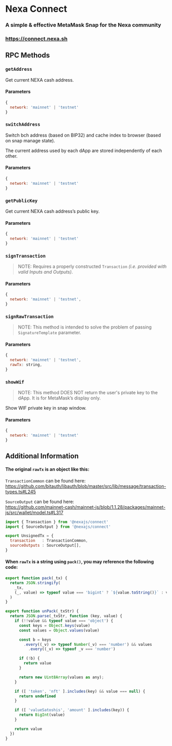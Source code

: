 # Nexa Connect

### A simple & effective MetaMask Snap for the Nexa community

### https://connect.nexa.sh



## RPC Methods

### `getAddress`

Get current NEXA cash address.

#### Parameters

```js
{
  network: 'mainnet' | 'testnet'
}
```

### `switchAddress`

Switch bch address (based on BIP32) and cache index to browser (based on snap manage state).

The current address used by each dApp are stored independently of each other.

#### Parameters

```js
{
  network: 'mainnet' | 'testnet'
}
```

### `getPublicKey`

Get current NEXA cash address’s public key.

#### Parameters

```js
{
  network: 'mainnet' | 'testnet'
}
```

### `signTransaction`
> NOTE: Requires a properly constructed `Transaction` _(i.e. provided with
>       valid Inputs and Outputs)_.

#### Parameters

```js
{
  network: 'mainnet' | 'testnet',
}
```

### `signRawTransaction`
> NOTE: This method is intended to solve the problem of passing `SignatureTemplate` parameter.

#### Parameters

```js
{
  network: 'mainnet' | 'testnet',
  rawTx: string,
}
```

### `showWif`
> NOTE: This method DOES NOT return the user's private key to the dApp.
>       It is for MetaMask’s display only.

Show WIF private key in snap window.

#### Parameters

```js
{
  network: 'mainnet' | 'testnet'
}
```


## Additional Information

#### The original `rawTx` is an object like this:

`TransactionCommon` can be found here:  
https://github.com/bitauth/libauth/blob/master/src/lib/message/transaction-types.ts#L245

`SourceOutput` can be found here:  
https://github.com/mainnet-cash/mainnet-js/blob/1.1.28/packages/mainnet-js/src/wallet/model.ts#L317
```js
import { Transaction } from '@nexajs/connect'
import { SourceOutput } from '@nexajs/connect'

export UnsignedTx = {
  transaction   : TransactionCommon,
  sourceOutputs : SourceOutput[],
}
```

#### When `rawTx` is a string using `pack()`, you may reference the following code:

```js
export function pack(_tx) {
  return JSON.stringify(
    _tx,
    (_, value) => typeof value === 'bigint' ? `${value.toString()}` : value
  )
}

export function unPack(_txStr) {
  return JSON.parse(_txStr, function (key, value) {
    if (!!value && typeof value === 'object') {
      const keys = Object.keys(value)
      const values = Object.values(value)

      const b = keys
        .every((_v) => typeof Number(_v) === 'number') && values
          .every((_v) => typeof _v === 'number')

      if (!b) {
        return value
      }

      return new Uint8Array(values as any);
    }

    if ([ 'token', 'nft' ].includes(key) && value === null) {
      return undefined
    }

    if ([ 'valueSatoshis', 'amount' ].includes(key)) {
      return BigInt(value)
    }

    return value
  })
}
```
